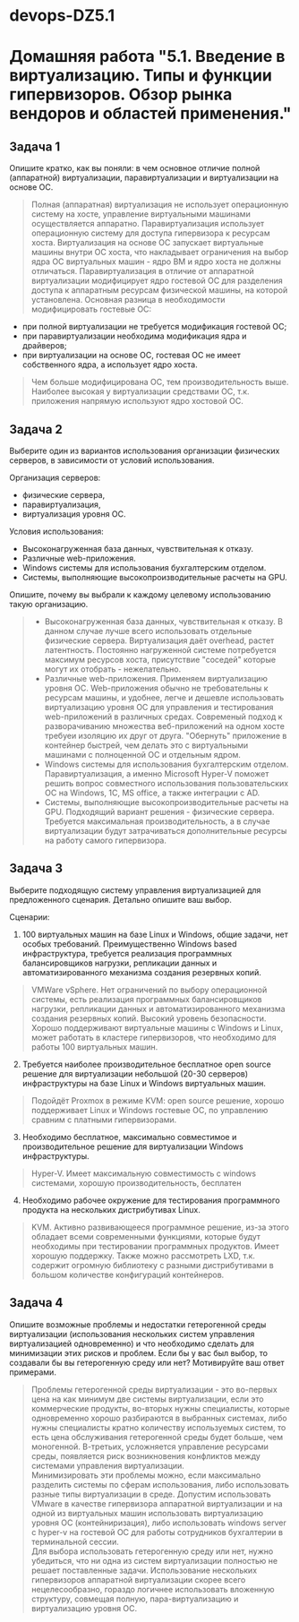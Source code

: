 # devops-DZ5.1

# Домашняя работа "5.1. Введение в виртуализацию. Типы и функции гипервизоров. Обзор рынка вендоров и областей применения."


## Задача 1

Опишите кратко, как вы поняли: в чем основное отличие полной (аппаратной) виртуализации, паравиртуализации и виртуализации на основе ОС.  

>  Полная (аппаратная) виртуализация не использует операционную систему на хосте, управление виртуальными машинами осуществляется аппаратно. Паравиртуализация
  использует операционную систему для доступа гипервизора к ресурсам хоста. Виртуализация на основе ОС запускает виртуальные машины внутри ОС хоста, что накладывает ограничения
  на выбор ядра ОС виртуальных машин - ядро ВМ и ядро хоста не должны отличаться.
>  Паравиртуализация в отличие от аппаратной виртуализации модифицирует ядро гостевой ОС для разделения доступа к аппаратным ресурсам физической машины, на которой установлена.
>  Основная разница в необходимости модифицировать гостевые ОС:
- при полной виртуализации не требуется модификация гостевой ОС;
- при паравиртуализации необходима модификация ядра и драйверов;
- при виртуализации на основе ОС, гостевая ОС не имеет собственного ядра, а использует ядро хоста.  

> Чем больше модифицирована ОС, тем производительность выше. Наиболее высокая у виртуализации средствами ОС,
т.к. приложения напрямую используют ядро хостовой ОС.

## Задача 2

Выберите один из вариантов использования организации физических серверов, в зависимости от условий использования.

Организация серверов:
- физические сервера,
- паравиртуализация,
- виртуализация уровня ОС.

Условия использования:
- Высоконагруженная база данных, чувствительная к отказу.
- Различные web-приложения.
- Windows системы для использования бухгалтерским отделом.
- Системы, выполняющие высокопроизводительные расчеты на GPU.

Опишите, почему вы выбрали к каждому целевому использованию такую организацию.  
> - Высоконагруженная база данных, чувствительная к отказу.
В данном случае лучше всего использовать отдельные физические сервера. Виртуализация даёт overhead, растет латентность. Постоянно нагруженной системе потребуется максимум ресурсов хоста, присутствие "соседей" которые могут их отобрать - нежелательно.
> - Различные web-приложения.
Применяем виртуализацию уровня ОС. Web-приложения обычно не требовательны к ресурсам машины, и удобнее, легче и дешевле использовать виртуализацию уровня ОС для управления и тестирования web-приложений в различных средах. Современый подход к разворачиванию множества веб-приложений на одном хосте требуеи изоляцию их друг от друга. "Обернуть" приложение в контейнер быстрей, чем делать это с виртуальными машинами с полноценной ОС и отдельным ядром.
> - Windows системы для использования бухгалтерским отделом.
Паравиртуализация, а именно Microsoft Hyper-V поможет решить вопрос совместного использования пользовательских ОС на Windows, 1С, MS office, а также интеграции с AD.
> - Системы, выполняющие высокопроизводительные расчеты на GPU.
Подходящий вариант решения - физические сервера. Требуется максимальная производительность, а в случае виртуализации будут затрачиваться дополнительные ресурсы на работу самого гипервизора. 

## Задача 3

Выберите подходящую систему управления виртуализацией для предложенного сценария. Детально опишите ваш выбор.

Сценарии:

1. 100 виртуальных машин на базе Linux и Windows, общие задачи, нет особых требований. Преимущественно Windows based инфраструктура, требуется реализация программных балансировщиков нагрузки, репликации данных и автоматизированного механизма создания резервных копий.  
> VMWare vSphere. Нет ограничений по выбору операционной системы, есть реализация программных балансировщиков нагрузки, репликации данных и автоматизированного механизма создания резервных копий. Высокий уровень безопасности. Хорошо поддерживают виртуальные машины с Windows и Linux,  может работать в кластере гипервизоров, что необходимо для работы 100 виртуальных машин.
2. Требуется наиболее производительное бесплатное open source решение для виртуализации небольшой (20-30 серверов) инфраструктуры на базе Linux и Windows виртуальных машин.  
> Подойдёт Proxmox в режиме KVM: open source решение, хорошо поддерживает Linux и Windows гостевые ОС, по управлению сравним
с платными гипервизорами.  
3. Необходимо бесплатное, максимально совместимое и производительное решение для виртуализации Windows инфраструктуры.  
> Hyper-V. Имеет максимальную совместимость с windows системами, хорошую производительность, бесплатен 
4. Необходимо рабочее окружение для тестирования программного продукта на нескольких дистрибутивах Linux.  
> KVM. Активно развивающееся программное решение, из-за этого обладает всеми современными функциями, которые будут необходимы при тестировании программных продуктов. Имеет хорошую поддержку.
> Также можно рассмотреть LXD, т.к. содержит огромную библиотеку с разными дистрибутивами в большом количестве конфигураций контейнеров.


## Задача 4

Опишите возможные проблемы и недостатки гетерогенной среды виртуализации (использования нескольких систем управления виртуализацией одновременно) и что необходимо сделать для минимизации этих рисков и проблем. Если бы у вас был выбор, то создавали бы вы гетерогенную среду или нет? Мотивируйте ваш ответ примерами.  

> Проблемы гетерогенной среды виртуализации - это во-первых цена на как минимум две системы виртуализации, если это коммерческие продукты, во-вторых нужны специалисты, которые одновременно хорошо разбираются в выбранных системах, либо нужны специалисты кратно количеству используемых систем, то есть цена обслуживания гетерогенной среды будет больше, чем моногенной. В-третьих, усложняется управление ресурсами среды, появляется риск возникновения конфликтов между системами управления виртуализации.  
Минимизировать эти проблемы можно, если максимально разделить системы по сферам использования, либо использовать разные типы виртуализации в среде. Допустим использовать VMware в качестве гипервизора аппаратной виртуализации и на одной из виртуальных машин использовать виртуализацию уровня ОС (контейниризация), либо использовать windows server с hyper-v на гостевой ОС для работы сотрудников бухгалтерии в терминальной сессии.  
Для выбора использовать гетерогенную среду или нет, нужно убедиться, что ни одна из систем виртуализации полностью не решает поставленные задачи. Использование нескольких гипервизоров аппаратной виртуализации скорее всего нецелесообразно, гораздо логичнее использовать вложенную структуру, совмещая полную, пара-виртуализацию и виртуализацию уровня ОС.

